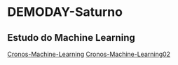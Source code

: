 # DEMODAY-Saturno

## Estudo do Machine Learning
[Cronos-Machine-Learning](https://github.com/Gustavo-Inacio/DEMODAY-Saturno/blob/main/Cronos%20Machine%20Learning.ipynb)
[Cronos-Machine-Learning02](https://github.com/Gustavo-Inacio/DEMODAY-Saturno/blob/main/estudo%20de%20machine%20learning%2002.ipynb)
